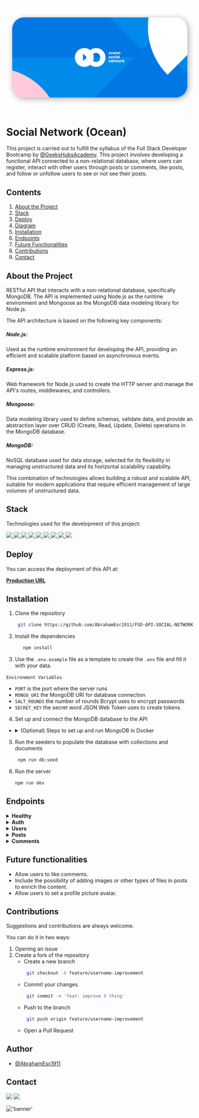 !['banner'](./images/oc%20social%20network.svg)

# Social Network (Ocean)
This project is carried out to fulfill the syllabus of the Full Stack Developer Bootcamp by [@GeeksHubsAcademy](https://github.com/GeeksHubsAcademy). This project involves developing a functional API connected to a non-relational database, where users can register, interact with other users through posts or comments, like posts, and follow or unfollow users to see or not see their posts.

## Contents
  <ol>
    <li><a href="#about-the-project">About the Project</a></li>
    <li><a href="#stack">Stack</a></li>
    <li><a href="#deploy">Deploy</a></li>
    <li><a href="#database-diagram">Diagram</a></li>
    <li><a href="#installation">Installation</a></li>
    <li><a href="#endpoints">Endpoints</a></li>
    <li><a href="#future-functionalities">Future Functionalities</a></li>
    <li><a href="#contributions">Contributions</a></li>
    <li><a href="#contact">Contact</a></li>
  </ol>

## About the Project
RESTful API that interacts with a non-relational database, specifically MongoDB. The API is implemented using Node.js as the runtime environment and Mongoose as the MongoDB data modeling library for Node.js.

The API architecture is based on the following key components:

##### Node.js:
Used as the runtime environment for developing the API, providing an efficient and scalable platform based on asynchronous events.

##### Express.js:
Web framework for Node.js used to create the HTTP server and manage the API's routes, middlewares, and controllers.

##### Mongoose:
Data modeling library used to define schemas, validate data, and provide an abstraction layer over CRUD (Create, Read, Update, Delete) operations in the MongoDB database.

##### MongoDB:
NoSQL database used for data storage, selected for its flexibility in managing unstructured data and its horizontal scalability capability.

This combination of technologies allows building a robust and scalable API, suitable for modern applications that require efficient management of large volumes of unstructured data.

## Stack
Technologies used for the development of this project: 

<a href="https://nodejs.org/en/">
    <img src= "https://img.shields.io/badge/node.js-026E00?style=for-the-badge&logo=node.js&logoColor=white"/>
</a>
<a href="https://developer.mozilla.org/en-US/docs/Web/JavaScript">
    <img src= "https://img.shields.io/badge/javascipt-EFD81D?style=for-the-badge&logo=javascript&logoColor=black"/>
</a>
<a href="https://www.mongodb.com/">
    <img src= "https://img.shields.io/badge/MongoDB-%234ea94b.svg?style=for-the-badge&logo=mongodb&logoColor=white"/>
</a>
<a href="https://expressjs.com/">
    <img src= "https://img.shields.io/badge/express.js-%23404d59.svg?style=for-the-badge&logo=express&logoColor=%2361DAFB"/>
</a>
<a href="https://mongoosejs.com/">
    <img src= "https://img.shields.io/badge/MONGOOSE-url?style=for-the-badge&logo=MONGOOSE&color=%23880000"/>
</a>
<a href="https://www.postman.com/">
    <img src= "https://img.shields.io/badge/Postman-FF6C37?style=for-the-badge&logo=postman&logoColor=white"/>
</a>
<a href="https://www.github.com/">
    <img src= "https://img.shields.io/badge/github-24292F?style=for-the-badge&logo=github&logoColor=white"/>
</a>
<a href="https://git-scm.com/">
    <img src= "https://img.shields.io/badge/git-F54D27?style=for-the-badge&logo=git&logoColor=white"/>
</a>
<a href="https://jwt.io/">
    <img src= "https://img.shields.io/badge/JWT-black?style=for-the-badge&logo=JSON%20web%20tokens"/>
</a>

## Deploy  
You can access the deployment of this API at:
<div>
    <a href="https://tattoostudio.zeabur.app"><strong>Production URL</strong></a>
</div>

## Installation
1. Clone the repository
   ```bash
    git clone https://github.com/AbrahamEsc1911/FSD-API-SOCIAL-NETWORK.git   
2. Install the dependencies
   ```bash
      npm install
3. Use the `.env.example` file as a template to create the `.env` file and fill it with your data.

`Environment Variables`
- `PORT` is the port where the server runs
- `MONGO_URI` the MongoDB URI for database connection
- `SALT_ROUNDS` the number of rounds Bcrypt uses to encrypt passwords
- `SECRET_KEY` the secret word JSON Web Token uses to create tokens
4. Set up and connect the MongoDB database to the API
- <details>
  <summary>(Optional) Steps to set up and run MongoDB in Docker</summary>

  - Pull the MongoDB image
     ```bash
     docker pull mongo
     ```

  - Create a MongoDB container
     Customize the data such as:
     - `--name` (container name)
     - `-p ...:27017` (port)
     - `...PASSWORD` (password)

     Example:
     ```bash
     docker run -d -p 27017:27017 --name container_name -v mongo_data:/data/db -e MONGO_INITDB_ROOT_USERNAME=root -e MONGO_INITDB_ROOT_PASSWORD=your_password mongo:latest
     ```

  - Verify if the container is running
     ```bash
     docker ps
     ```
  - If the container is not running, start it
     ```bash
     docker start container_name
     ```
</details>

5. Run the seeders to populate the database with collections and documents
   ```bash
    npm run db:seed 
    ```
6. Run the server
   ```bash
   npm run dev
## Endpoints
<details>
<summary><strong>Healthy</strong></summary>

- **Healthy**
  - **Method**: `GET`
  - **URL**: `localhost:4000/healthy`

</details>

<details>
<summary><strong>Auth</strong></summary>

- **Register**
  - **Method**: `POST`
  - **URL**: `localhost:4000/api/v1/users/register`
  - **Authentication**: Not required
  - **Body**: 
    ```js
    { "email": "admin@admin.com", "password": "12345678" }
    ```
- **Login**
  - **Method**: `POST`
  - **URL**: `localhost:4000/api/v1/users/login`
  - **Authentication**: Not required
  - **Body**: 
    ```js
    { "email": "user@user.com", "password": "12345678" }
    ```

</details>

<details>
<summary><strong>Users</strong></summary>

- **Get all users (admin)**
  - **Method**: `GET`
  - **URL**: `localhost:4000/api/v1/users`
  - **Authentication**: `Bearer Token`
- **Get user profile**
  - **Method**: `GET`
  - **URL**: `localhost:4000/api/v1/users/profile`
  - **Authentication**: `Bearer Token`
- **Get user by email (admin)**
  - **Method**: `GET`
  - **URL**: `localhost:4000/api/v1/users/filter`
  - **Params**: `?email=email@email`
  - **Authentication**: `Bearer Token` (role admin)
- **Update user**
  - **Method**: `PUT`
  - **URL**: `localhost:4000/api/v1/users/profile`
  - **Authentication**: `Bearer Token`
  - **Body**: 
    ```js
    { "name": "user", "email": "user@user.com", "password": "12345678" }
    ```
- **Update role by ID (admin)**
  - **Method**: `PUT`
  - **URL**: `localhost:4000/api/v1/users/:userId/role`
  - **Authentication**: `Bearer Token` (role admin)
  - **Body**: 
    ```js
    { "roles": "user" }
    ```
- **Delete user by ID (admin)**
  - **Method**: `DELETE`
  - **URL**: `localhost:4000/api/v1/users/:userId`
  - **Authentication**: `Bearer Token` (role admin)
- **Follow and unfollow users**
  - **Method**: `PUT`
  - **URL**: `localhost:4000/api/v1/users/follow/:userId`
  - **Authentication**: `Bearer Token`

</details>

<details>
<summary><strong>Posts</strong></summary>

- **Create post**
  - **Method**: `POST`
  - **URL**: `localhost:4000/api/v1/posts`
  - **Authentication**: `Bearer Token`
  - **Body**: 
    ```js
    { "message": "Post message" }
    ```
- **Delete post by ID**
  - **Method**: `DELETE`
  - **URL**: `localhost:4000/api/v1/posts/:postId`
  - **Authentication**: `Bearer Token`
- **Update post by ID**
  - **Method**: `PUT`
  - **URL**: `localhost:4000/api/v1/posts/:postId`
  - **Authentication**: `Bearer Token`
  - **Body**: 
    ```js
    { "message": "Updated message" }
    ```
- **Get user posts**
  - **Method**: `GET`
  - **URL**: `localhost:4000/api/v1/posts/own`
  - **Authentication**: `Bearer Token`
- **Get all posts**
  - **Method**: `GET`
  - **URL**: `localhost:4000/api/v1/posts`
  - **Authentication**: Not required
- **Get post by ID**
  - **Method**: `GET`
  - **URL**: `localhost:4000/api/v1/posts/:postId`
  - **Authentication**: Not required
- **Get posts by user ID**
  - **Method**: `GET`
  - **URL**: `localhost:4000/api/v1/users/posts/:userId`
  - **Authentication**: Not required
- **Like/dislike post by ID**
  - **Method**: `PUT`
  - **URL**: `localhost:4000/api/v1/posts/like/:postId`
  - **Authentication**: `Bearer Token`
- **Get follower timeline posts**
  - **Method**: `GET`
  - **URL**: `localhost:4000/api/v1/posts/timeline`
  - **Authentication**: `Bearer Token`

</details>

<details>
<summary><strong>Comments</strong></summary>

- **Create new comment**
  - **Method**: `POST`
  - **URL**: `localhost:4000/api/v1/comments/:postId`
  - **Authentication**: `Bearer Token`
  - **Body**: 
    ```js
    { "comment": "Comment" }
    ```
- **Delete comment by ID**
  - **Method**: `DELETE`
  - **URL**: `localhost:4000/api/v1/comments/:commentId`
  - **Authentication**: `Bearer Token`
- **Update comment by ID**
  - **Method**: `PUT`
  - **URL**: `localhost:4000/api/v1/comments/:commentId`
  - **Authentication**: `Bearer Token`
  - **Body**: 
    ```js
    { "comment": "Updated comment" }
    ```
- **Get all comments by post ID**
  - **Method**: `GET`
  - **URL**: `localhost:4000/api/v1/posts/:postId/comments`
  - **Authentication**: Not required
- **Get comment by ID**
  - **Method**: `GET`
  - **URL**: `localhost:4000/api/v1/comments/:commentId`
  - **Authentication**: Not required

</details>

## Future functionalities
- Allow users to like comments.
- Include the possibility of adding images or other types of files in posts to enrich the content.
- Allow users to set a profile picture avatar.

## Contributions
Suggestions and contributions are always welcome.

You can do it in two ways:

1. Opening an issue
2. Create a fork of the repository
    - Create a new branch  
        ```bash
         git checkout -b feature/username-improvement
        ```
    - Commit your changes 
        ```bash
         git commit -m 'feat: improve X thing'
        ```
    - Push to the branch 
        ```bash
         git push origin feature/username-improvement
        ```
    - Open a Pull Request

## Author 

- [@AbrahamEsc1911](https://github.com/AbrahamEsc1911)

## Contact
<a href = "mailto:abrancho1908@gmail.com"><img src="https://img.shields.io/badge/Gmail-C6362C?style=for-the-badge&logo=gmail&logoColor=white" target="_blank"></a>
<a href="https://www.linkedin.com/in/abraham-escobar-angola-237a20224/" target="_blank"><img src="https://img.shields.io/badge/-LinkedIn-%230077B5?style=for-the-badge&logo=linkedin&logoColor=white" target="_blank"></a> 
</p>

!['banner'](./images/banner.svg)